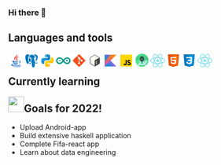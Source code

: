 ### Hi there 👋

<!--
**erikjny/erikjny** is a ✨ _special_ ✨ repository because its `README.md` (this file) appears on your GitHub profile.

Here are some ideas to get you started:

- 🔭 I’m currently working on ...
- 🌱 I’m currently learning ...
- 👯 I’m looking to collaborate on ...
- 🤔 I’m looking for help with ...
- 💬 Ask me about ...
- 📫 How to reach me: ...
- 😄 Pronouns: ...
- ⚡ Fun fact: ...
-->

## Languages and tools
[<img align="left" height="32" width="32" src="https://github.com/erikjny/erikjny/blob/main/img/java.svg" />][cocktailDB]
[<img align="left" height="32" width="32" src="https://github.com/erikjny/erikjny/blob/main/img/postgresql.svg" />][cocktailDB]
[<img align="left" height="32" width="32" src="https://github.com/erikjny/erikjny/blob/main/img/python.svg" />][sudoku]

<img align="left" height="32" width="32" src="https://github.com/erikjny/erikjny/blob/main/img/arduino.svg" />
<img align="left" height="32" width="32" src="https://github.com/erikjny/erikjny/blob/main/img/git.svg" />
<img align="left" height="32" width="32" src="https://github.com/erikjny/erikjny/blob/main/img/bash.svg" />
<img align="left" height="32" width="32" src="https://github.com/erikjny/erikjny/blob/main/img/kotlin.svg" />
<img align="left" height="32" width="32" src="https://github.com/erikjny/erikjny/blob/main/img/javascript.svg" />
<img align="left" height="32" width="32" src="https://github.com/erikjny/erikjny/blob/main/img/android-studio.svg" />
<img align="left" height="32" width="32" src="https://github.com/erikjny/erikjny/blob/main/img/react.svg" />
<img align="left" height="32" width="32" src="https://github.com/erikjny/erikjny/blob/main/img/html5.svg" />
<img align="left" height="32" width="32" src="https://github.com/erikjny/erikjny/blob/main/img/css3.svg" />
<img align="left" height="32" width="32" src="https://github.com/erikjny/erikjny/blob/main/img/react.svg" />

<br>

## Currently learning
<img align="left" height="32" width="32" src="https://www.w3.org/Icons/SW/Buttons/sw-owl-blue-v.svg" />

## Goals for 2022!
- Upload Android-app
- Build extensive haskell application
- Complete Fifa-react app
- Learn about data engineering


[haskell]: https://icons8.com/icons/set/haskell
[cocktailDB]: https://github.com/erikjny/Cocktails
[sudoku]: https://github.com/erikjny/sudoku


